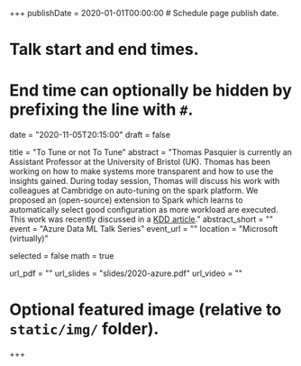 +++
publishDate = 2020-01-01T00:00:00  # Schedule page publish date.

# Talk start and end times.
#   End time can optionally be hidden by prefixing the line with `#`.
date = "2020-11-05T20:15:00"
draft = false

title = "To Tune or not To Tune"
abstract = "Thomas Pasquier is currently an Assistant Professor at the University of Bristol (UK). Thomas has been working on how to make systems more transparent and how to use the insights gained. During today session, Thomas will discuss his work with colleagues at Cambridge on auto-tuning on the spark platform. We proposed an (open-source) extension to Spark which learns to automatically select good configuration as more workload are executed. This work was recently discussed in a [KDD article](https://tfjmp.org/files/publications/2020-kdd.pdf)."
abstract_short = ""
event = "Azure Data ML Talk Series"
event_url = ""
location = "Microsoft (virtually)"

selected = false
math = true

url_pdf = ""
url_slides = "slides/2020-azure.pdf"
url_video = ""

# Optional featured image (relative to `static/img/` folder).

+++
